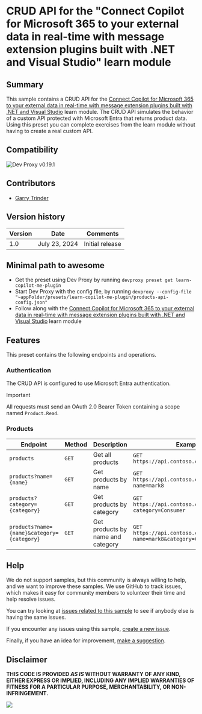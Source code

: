 # CRUD API for the "Connect Copilot for Microsoft 365 to your external data in real-time with message extension plugins built with .NET and Visual Studio" learn module

## Summary

This sample contains a CRUD API for the [Connect Copilot for Microsoft 365 to your external data in real-time with message extension plugins built with .NET and Visual Studio](https://learn.microsoft.com/training/modules/copilot-message-extension-plugins/) learn module. The CRUD API simulates the behavior of a custom API protected with Microsoft Entra that returns product data. Using this preset you can complete exercises from the learn module without having to create a real custom API.

## Compatibility

![Dev Proxy v0.19.1](https://aka.ms/devproxy/badge/v0.19.1)

## Contributors

- [Garry Trinder](https://github.com/garrytrinder)

## Version history

Version|Date|Comments
-------|----|--------
1.0|July 23, 2024|Initial release

## Minimal path to awesome

- Get the preset using Dev Proxy by running `devproxy preset get learn-copilot-me-plugin`
- Start Dev Proxy with the config file, by running `devproxy --config-file "~appFolder/presets/learn-copilot-me-plugin/products-api-config.json"`
- Follow along with the [Connect Copilot for Microsoft 365 to your external data in real-time with message extension plugins built with .NET and Visual Studio](https://learn.microsoft.com/training/modules/copilot-message-extension-plugins/) learn module

## Features

This preset contains the following endpoints and operations.

### Authentication

The CRUD API is configured to use Microsoft Entra authentication.

> [!IMPORTANT]
> All requests must send an OAuth 2.0 Bearer Token containing a scope named `Product.Read`.

### Products

Endpoint|Method|Description|Example
--------|------|-----------|-------
`products`|`GET`|Get all products|`GET https://api.contoso.com/v1/products`
`products?name={name}`|`GET`|Get products by name|`GET https://api.contoso.com/v1/products?name=mark8`
`products?category={category}`|`GET`|Get products by category |`GET https://api.contoso.com/v1/products?category=Consumer`
`products?name={name}&category={category}`|`GET`|Get products by name and category |`GET https://api.contoso.com/v1/products?name=mark8&category=Consumer`

## Help

We do not support samples, but this community is always willing to help, and we want to improve these samples. We use GitHub to track issues, which makes it easy for  community members to volunteer their time and help resolve issues.

You can try looking at [issues related to this sample](https://github.com/pnp/proxy-samples/issues?q=label%3A%22sample%3A%learn-msgraph-toolkit-intro%22) to see if anybody else is having the same issues.

If you encounter any issues using this sample, [create a new issue](https://github.com/pnp/proxy-samples/issues/new).

Finally, if you have an idea for improvement, [make a suggestion](https://github.com/pnp/proxy-samples/issues/new).

## Disclaimer

**THIS CODE IS PROVIDED *AS IS* WITHOUT WARRANTY OF ANY KIND, EITHER EXPRESS OR IMPLIED, INCLUDING ANY IMPLIED WARRANTIES OF FITNESS FOR A PARTICULAR PURPOSE, MERCHANTABILITY, OR NON-INFRINGEMENT.**

![](https://m365-visitor-stats.azurewebsites.net/SamplesGallery/pnp-devproxy-learn-copilot-me-plugin)
